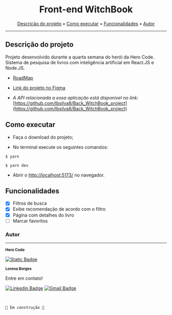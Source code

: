 <h1 align="center">Front-end WitchBook</h1>

<p align="center">
 <a href="#descrição-do-projeto">Descrição do projeto</a> •
 <a href="#como-executar">Como executar</a> • 
 <a href="#funcionalidades">Funcionalidades</a> • 
 <a href="#autor">Autor</a>
</p>

---

## Descrição do projeto

Projeto desenvolvido durante a quarta semana do herói da Hero Code.<br>
Sistema de pesquisa de livros com inteligência artificial em React.JS e Node.JS.<br>

- [RoadMap](https://herocodebr.notion.site/RoadMap-Semana-do-Her-i-Edi-o-4-7bf98455f83b46e6a808c66a37be405a)<br>
- [Link do projeto no Figma](https://www.figma.com/design/RHbZRTqJIDTUAzCbYtPvDB/WitchBook?node-id=0-1&t=qjiWaVG5yRoslh2Q-0)<br>

- _A API relacionada a essa aplicação está disponível no link:_ [https://github.com/lbsilva8/Back_WitchBook_project](https://github.com/lbsilva8/Back_WitchBook_project)

## Como executar

- Faça o download do projeto;

- No terminal execute os seguintes comandos:

```
$ yarn
```

```
$ yarn dev
```

- Abrir o [http://localhost:5173/](http://localhost:5173/) no navegador.

## Funcionalidades

- [x] Filtros de busca
- [x] Exibe recomendação de acordo com o filtro
- [x] Página com detalhes do livro
- [ ] Marcar favoritos

### Autor

---

<a>
 <sub><b>Hero Code</b></sub>
</a>

[![Static Badge](https://img.shields.io/badge/Acessar%20Site-4F4F4F?style=flat-square)](https://herocode.com.br/hero-pro/?utm_source=herocode&utm_medium=home_site)

<a>
 <sub><b>Lorena Borges</b></sub>
</a>

Entre em contato!

[![Linkedin Badge](https://img.shields.io/badge/-Lorena-blue?style=flat-square&logo=Linkedin&logoColor=white&link=https://www.linkedin.com/in/lorenadasilvaborges/)](https://www.linkedin.com/in/lorenadasilvaborges/)
[![Gmail Badge](https://img.shields.io/badge/-sborges.lorena@gmail.com-c14438?style=flat-square&logo=Gmail&logoColor=white&link=mailto:sborges.lorena@gmail.com)](mailto:sborges.lorena@gmail.com)

<br>

```
🚧 Em construção 🚧
```
